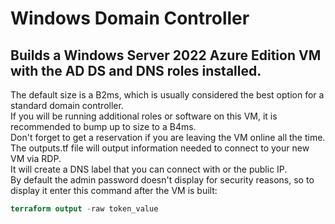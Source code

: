 # Windows Domain Controller
## Builds a Windows Server 2022 Azure Edition VM with the AD DS and DNS roles installed.  
The default size is a B2ms, which is usually considered the best option for a standard domain controller.  
If you will be running additional roles or software on this VM, it is recommended to bump up to size to a B4ms.  
Don't forget to get a reservation if you are leaving the VM online all the time.  
The outputs.tf file will output information needed to connect to your new VM via RDP.  
It will create a DNS label that you can connect with or the public IP.  
By default the admin password doesn't display for security reasons, so to display it enter this command after the VM is built:  
```terraform
terraform output -raw token_value
```